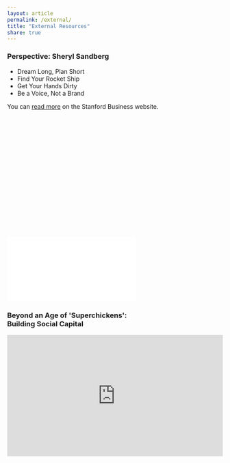```yaml
---
layout: article
permalink: /external/
title: "External Resources"
share: true
---
```


### Perspective: Sheryl Sandberg
* Dream Long, Plan Short
* Find Your Rocket Ship
* Get Your Hands Dirty
* Be a Voice, Not a Brand

You can [read more](https://www.gsb.stanford.edu/insights/sheryl-sandberg-develop-your-voice-not-your-brand) on the Stanford Business website.

<div class="fluid-width-video-wrapper" style="padding-top: 56.25%;">
<iframe src="//www.youtube.com/embed/YZXUcYGprDY" frameborder="0">
</iframe></div>

### Beyond an Age of 'Superchickens':<br>Building Social Capital

<div  class="fluid-width-video-wrapper" style="position:relative;height:0;padding-top:56.25%">
<iframe src="https://embed.ted.com/talks/margaret_heffernan_why_it_s_time_to_forget_the_pecking_order_at_work" width="854" height="480" style="position:absolute;left:0;top:0;width:100%;height:100%" frameborder="0" scrolling="no" allowfullscreen></iframe>
</div>
